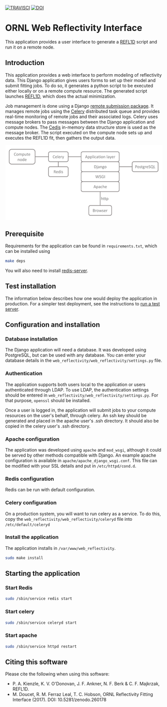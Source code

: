 [![TRAVISCI](https://travis-ci.org/neutrons/web_reflectivity.svg)](https://travis-ci.org/neutrons/web_reflectivity)
[![DOI](https://zenodo.org/badge/DOI/10.5281/zenodo.260178.svg)](https://doi.org/10.5281/zenodo.260178)


# ORNL Web Reflectivity Interface
This application provides a user interface to generate a [REFL1D](https://github.com/reflectometry/refl1d) script and run it on a remote node.

## Introduction
This application provides a web interface to perform modeling of reflectivity data. This Django application gives users forms to set up their model and submit fitting jobs. To do so, it generates a python script to be executed either locally or on a remote compute resource. The generated script launches [REFL1D](https://github.com/reflectometry/refl1d), which does the actual minimization.

Job management is done using a Django [remote submission package](https://github.com/ornl-ndav/django-remote-submission/). It manages remote jobs using the [Celery](http://www.celeryproject.org/) 
distributed task queue and provides real-time monitoring of remote
jobs and their associated logs. Celery uses message brokers to pass messages between the Django
application and compute nodes. The [Cedis](https://redis.io/) in-memory data structure store is used as
the message broker. The script executed on the compute node sets up and executes the REFL1D fit,
then gathers the output data.

<img src="documentation/media/app_design_400ppi.png" width="600">

## Prerequisite
Requirements for the application can be found in `requirements.txt`, which can be installed using 

```bash
make deps
```

You will also need to install [redis-server](https://redis.io/).

## Test installation
The information below describes how one would deploy the application in production. For a simpler test deployment,
see the instructions to [run a test server](test/README.md).

## Configuration and installation

### Database installation
The Django application will need a database. It was developed using PostgreSQL, but can be used with any database.
You can enter your database details in the `web_reflectivity/web_reflectivity/settings.py` file.

### Authentication
The application supports both users local to the application or users authenticated through LDAP.
To use LDAP, the authentication settings should be entered in `web_reflectivity/web_reflectivity/settings.py`.
For that purpose, `openssl` should be installed.

Once a user is logged in, the application will submit jobs to your compute resources on the user's behalf, through celery.
An ssh key should be generated and placed in the apache user's .ssh directory. It should also be copied in the celery user's .ssh directory.

### Apache configuration
The application was developed using `apache` and `mod_wsgi`, although it could be served by other methods compatible with Django.
An example apache configuration is available in `apache/apache_django_wsgi.conf`. This file can be modified with your SSL details
and put in `/etc/httpd/cond.d`.

### Redis configuration
Redis can be run with default configuration.

### Celery configuration
On a production system, you will want to run celery as a service.
To do this, copy the `web_reflectivity/web_reflectivity/celeryd` file into `/etc/default/celeryd`

### Install the application
The application installs in `/var/www/web_reflectivity`.
```bash
sudo make install
```

## Starting the application

### Start Redis
```bash
sudo /sbin/service redis start
```

### Start celery
```bash
sudo /sbin/service celeryd start
```

### Start apache
```bash
sudo /sbin/service httpd restart
```


## Citing this software
Please cite the following when using this software:

- P. A. Kienzle, K. V. O'Donovan, J. F. Ankner, N. F. Berk & C. F. Majkrzak, REFL1D.
- M. Doucet, R. M. Ferraz Leal, T. C. Hobson, ORNL Reflectivity Fitting Interface (2017). DOI: 10.5281/zenodo.260178

